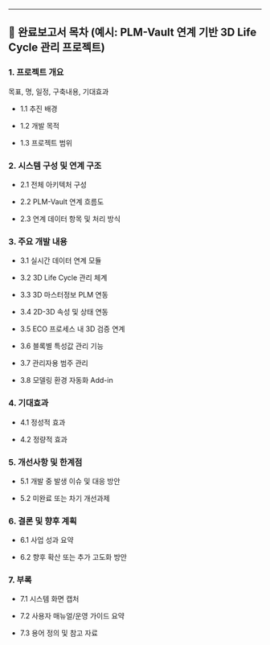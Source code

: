 


---
## 📄 완료보고서 목차 (예시: PLM-Vault 연계 기반 3D Life Cycle 관리 프로젝트)

### 1. **프로젝트 개요**
목표, 명, 일정, 구축내용, 기대효과

- 1.1 추진 배경
    
- 1.2 개발 목적
    
- 1.3 프로젝트 범위
    

### 2. **시스템 구성 및 연계 구조**

- 2.1 전체 아키텍처 구성
    
- 2.2 PLM-Vault 연계 흐름도
    
- 2.3 연계 데이터 항목 및 처리 방식
    

### 3. **주요 개발 내용**

- 3.1 실시간 데이터 연계 모듈
    
- 3.2 3D Life Cycle 관리 체계
    
- 3.3 3D 마스터정보 PLM 연동
    
- 3.4 2D-3D 속성 및 상태 연동
    
- 3.5 ECO 프로세스 내 3D 검증 연계
    
- 3.6 블록별 특성값 관리 기능
    
- 3.7 관리자용 범주 관리
    
- 3.8 모델링 환경 자동화 Add-in
    

### 4. **기대효과**

- 4.1 정성적 효과
    
- 4.2 정량적 효과
    

### 5. **개선사항 및 한계점**

- 5.1 개발 중 발생 이슈 및 대응 방안
    
- 5.2 미완료 또는 차기 개선과제
    

### 6. **결론 및 향후 계획**

- 6.1 사업 성과 요약
    
- 6.2 향후 확산 또는 추가 고도화 방안
    

### 7. **부록**

- 7.1 시스템 화면 캡처
    
- 7.2 사용자 매뉴얼/운영 가이드 요약
    
- 7.3 용어 정의 및 참고 자료